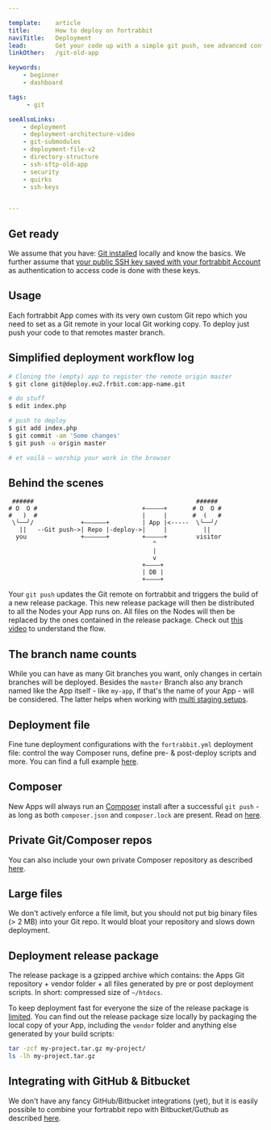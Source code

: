 ```yaml
---

template:    article
title:       How to deploy on fortrabbit
naviTitle:   Deployment
lead:        Get your code up with a simple git push, see advanced configuration.
linkOther:   /git-old-app

keywords:
    - beginner
    - dashboard

tags:
     - git

seeAlsoLinks:
    - deployment
    - deployment-architecture-video
    - git-submodules
    - deployment-file-v2
    - directory-structure
    - ssh-sftp-old-app
    - security
    - quirks
    - ssh-keys


---
```


## Get ready

We assume that you have: [Git installed](git) locally and know the basics. We further assume that [your public SSH key saved with your fortrabbit Account](ssh-keys) as authentication to access code is done with these keys.

## Usage

Each fortrabbit App comes with its very own custom Git repo which you need to set as a Git remote in your local Git working copy. To deploy just push your code to that remotes master branch.

## Simplified deployment workflow log

```bash
# Cloning the (empty) app to register the remote origin master
$ git clone git@deploy.eu2.frbit.com:app-name.git

# do stuff
$ edit index.php

# push to deploy
$ git add index.php
$ git commit -am 'Some changes'
$ git push -u origin master

# et voilà — worship your work in the browser
```

## Behind the scenes


```nohighlight
 ######                                             ######
# O  O #                             +—————+       # O  O #
#   )  #                             |     |       #  (   #
 \╰──╯/             +——————+         | App |<-----  \╰──╯/
   ||   --Git push->| Repo |-deploy->|     |          ||
  you               +——————+         +—————+        visitor
                                        ^
                                        |
                                        v
                                     +————+
                                     | DB |
                                     +————+
```

Your `git push` updates the Git remote on fortrabbit and triggers the build of a new release package. This new release package will then be distributed to all the Nodes your App runs on. All files on the Nodes will then be replaced by the ones contained in the release package. Check out [this video](deployment-architecture-video) to understand the flow.


## The branch name counts

While you can have as many Git branches you want, only changes in certain branches will be deployed. Besides the `master` Branch also any branch named like the App itself - like `my-app`, if that's the name of your App - will be considered. The latter helps when working with [multi staging setups](multi-staging).

## Deployment file

Fine tune deployment configurations with the `fortrabbit.yml` deployment file: control the way Composer runs, define pre- & post-deploy scripts and more. You can find a full example [here](deployment-file-v2).

## Composer

New Apps will always run an [Composer](composer) install after a successful `git push` - as long as both `composer.json` and `composer.lock` are present. Read on [here](composer).

## Private Git/Composer repos

You can also include your own private Composer repository as described [here](private-composer-repos).

## Large files

We don't actively enforce a file limit, but you should not put big binary files (> 2 MB) into your Git repo. It would bloat your repository and slows down deployment.

## Deployment release package

The release package is a gzipped archive which contains: the Apps Git repository + vendor folder + all files generated by pre or post deployment scripts. In short: compressed size of ``~/htdocs``.

To keep deployment fast for everyone the size of the release package is [limited](http://www.fortrabbit.com/specs#limits). You can find out the release package size locally by packaging the local copy of your App, including the `vendor` folder and anything else generated by your build scripts:

```bash
tar -zcf my-project.tar.gz my-project/
ls -lh my-project.tar.gz
```

## Integrating with GitHub & Bitbucket

We don't have any fancy GitHub/Bitbucket integrations (yet), but it is easily possible to combine your fortrabbit repo with Bitbucket/Guthub as described [here](bitbucket-github-and-fortrabbit).
